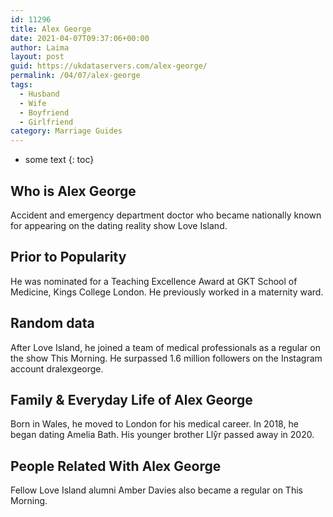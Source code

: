 ```yaml
---
id: 11296
title: Alex George
date: 2021-04-07T09:37:06+00:00
author: Laima
layout: post
guid: https://ukdataservers.com/alex-george/
permalink: /04/07/alex-george
tags:
  - Husband
  - Wife
  - Boyfriend
  - Girlfriend
category: Marriage Guides
---
```


* some text
{: toc}


## Who is Alex George
                  
                  
                  
Accident and emergency department doctor who became nationally known for appearing on the dating reality show Love Island.
                  
              
            
              
            
                
                
                
## Prior to Popularity
                  
                  
                  
He was nominated for a Teaching Excellence Award at GKT School of Medicine, Kings College London. He previously worked in a maternity ward.
                  
              
            
              
            
                
                
                
## Random data
                  
                  
                  
After Love Island, he joined a team of medical professionals as a regular on the show This Morning. He surpassed 1.6 million followers on the Instagram account dralexgeorge.
                  
              
            
              
            
                
                
                
## Family & Everyday Life of Alex George
                  
                  
                  
Born in Wales, he moved to London for his medical career. In 2018, he began dating Amelia Bath. His younger brother Llŷr passed away in 2020.
                  
              
            
              
            
                
                
                
## People Related With Alex George
                  
                  
                  
Fellow Love Island alumni Amber Davies also became a regular on This Morning.
                  
              
            
              
            
                
              
            
              
              
            
            
              
            
          
          
          